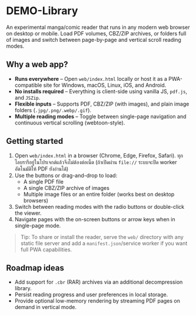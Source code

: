 # DEMO-Library

An experimental manga/comic reader that runs in any modern web browser on desktop or mobile. Load PDF volumes, CBZ/ZIP archives, or folders full of images and switch between page-by-page and vertical scroll reading modes.

## Why a web app?

- **Runs everywhere** – Open `web/index.html` locally or host it as a PWA-compatible site for Windows, macOS, Linux, iOS, and Android.
- **No installs required** – Everything is client-side using vanilla JS, `pdf.js`, and `JSZip`.
- **Flexible inputs** – Supports PDF, CBZ/ZIP (with images), and plain image folders (`.jpg/.png/.webp/.gif`).
- **Multiple reading modes** – Toggle between single-page navigation and continuous vertical scrolling (webtoon-style).

## Getting started

1. Open `web/index.html` in a browser (Chrome, Edge, Firefox, Safari). ทุกไลบรารีอยู่ในโปรเจกต์แล้วจึงไม่ต้องต่อเน็ต (ถ้าเปิดผ่าน `file://` ระบบจะปิด worker อัตโนมัติให้ PDF ยังอ่านได้)
2. Use the buttons or drag-and-drop to load:
   - A single PDF file
   - A single CBZ/ZIP archive of images
   - Multiple image files or an entire folder (works best on desktop browsers)
3. Switch between reading modes with the radio buttons or double-click the viewer.
4. Navigate pages with the on-screen buttons or arrow keys when in single-page mode.

> Tip: To share or install the reader, serve the `web/` directory with any static file server and add a `manifest.json`/service worker if you want full PWA capabilities.

## Roadmap ideas

- Add support for `.cbr` (RAR) archives via an additional decompression library.
- Persist reading progress and user preferences in local storage.
- Provide optional low-memory rendering by streaming PDF pages on demand in vertical mode.
